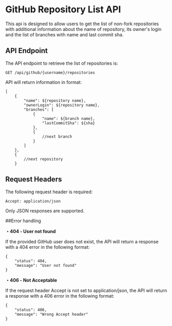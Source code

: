 # GitHub Repository List API

This api is designed to allow users to get the list of non-fork repositories with additional information about the name of repository, its owner's login and the list of branches with name and last commit sha.
## API Endpoint
The API endpoint to retrieve the list of repositories is:
```
GET /api/github/{username}/repositories
```
API will return information in format:
```
[
    {
        "name": ${repository name},
        "ownerLogin": ${repository name},
        "branches": [
            {
                "name": ${branch name},
                "lastCommitSha": ${sha}
            },
            {
                //next branch
            }
        ]
    },
    {
        //next repository
    }
```

## Request Headers
The following request header is required:
```
Accept: application/json
```
Only JSON responses are supported.

##Error handling

**・404 - User not found**

If the provided GitHub user does not exist, the API will return a response with a 404 error in the following format:
```
{
    "status": 404,
    "message": "User not found"
}
```

**・406 - Not Acceptable**

If the request header Accept is not set to application/json, the API will return a response with a 406 error in the following format:

```
{
    "status": 406,
    "message": "Wrong Accept header"
}
```